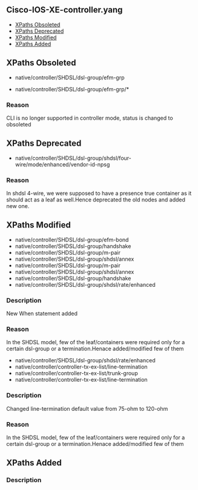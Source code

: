 ## Cisco-IOS-XE-controller.yang


- [XPaths Obsoleted](#xpaths-obsoleted)
- [XPaths Deprecated](#xpaths-deprecated)
- [XPaths Modified](#xpaths-modified)
- [XPaths Added](#xpaths-added)

## XPaths Obsoleted

- native/controller/SHDSL/dsl-group/efm-grp

- native/controller/SHDSL/dsl-group/efm-grp/\*

### Reason

CLI is no longer supported in controller mode, status is changed to obsoleted

## XPaths Deprecated

- native/controller/SHDSL/dsl-group/shdsl/four-wire/mode/enhanced/vendor-id-npsg

### Reason

In shdsl 4-wire, we were supposed to have a presence true container as it should act as a leaf as well.Hence deprecated the old nodes and added new one.

## XPaths Modified

- native/controller/SHDSL/dsl-group/efm-bond
- native/controller/SHDSL/dsl-group/handshake
- native/controller/SHDSL/dsl-group/m-pair
- native/controller/SHDSL/dsl-group/shdsl/annex
- native/controller/SHDSL/dsl-group/m-pair
- native/controller/SHDSL/dsl-group/shdsl/annex
- native/controller/SHDSL/dsl-group/handshake
- native/controller/SHDSL/dsl-group/shdsl/rate/enhanced

### Description

New When statement added

### Reason

In the SHDSL model, few of the leaf/containers were required only for a certain dsl-group or a termination.Henace added/modified few of them

- native/controller/SHDSL/dsl-group/shdsl/rate/enhanced
- native/controller/controller-tx-ex-list/line-termination
- native/controller/controller-tx-ex-list/trunk-group
- native/controller/controller-tx-ex-list/line-termination

### Description

Changed line-termination default value from 75-ohm to 120-ohm

### Reason

In the SHDSL model, few of the leaf/containers were required only for a certain dsl-group or a termination.Henace added/modified few of them

## XPaths Added

### Description
